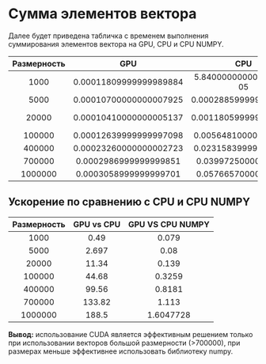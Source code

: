# Сумма элементов вектора

Далее будет приведена табличка с временем выполнения суммирования элементов вектора на GPU, CPU и CPU NUMPY.

| Размерность   | GPU                             | CPU               | CPU NUMPY |
|:-------------:|:---------------:                |:-------------:    |:-------------:|
| 1000       | 0.00011809999999989884          | 5.8400000000013996e-05  | 9.399999999937236e-06 |
| 5000       | 0.00010700000000007925          | 0.0002885999999999722  | 8.600000000025254e-06 |
| 20000     | 0.00010410000000005137          | 0.0011805999999999761  | 1.4500000000028379e-05 |
| 100000     | 0.00012639999999997098            | 0.005648100000000045       | 4.119999999996349e-05 |
| 400000     | 0.00023260000000002723            | 0.023158399999999912       | 0.0001902999999999766 |
| 700000     | 0.0002986999999999851            | 0.03997250000000008       | 0.0003326000000000162 |
| 1000000     | 0.0003058999999999701            | 0.05766570000000004       | 0.0004908999999999608 |

## Ускорение по сравнению с CPU и CPU NUMPY

| Размерность   | GPU vs CPU             | GPU VS CPU NUMPY      |
|:-------------:|:---------------:                |:-------------:    |
| 1000       | 0.49          | 0.079  |
| 5000       | 2.697          | 0.08  |
| 20000     | 11.34          | 0.139  |
| 100000     | 44.68            | 0.3259   |
| 400000     | 99.56            | 0.8181   |
| 700000     | 133.82            | 1.113     |
| 1000000     | 188.5            | 1.6047728    |

<b>Вывод:</b> использование CUDA является эффективным решением только при использовании векторов большой размерности (>700000), при размерах меньше эффективнее использовать библиотеку numpy.
